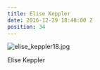 ```yaml
---
title: Elise Keppler
date: 2016-12-29 18:48:00 Z
position: 34
---
```


![elise_keppler18.jpg](/uploads/elise_keppler18.jpg)

Elise Keppler
